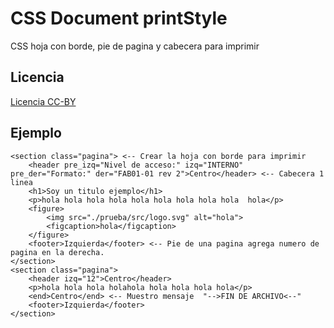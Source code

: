 # CSS Document printStyle
 CSS hoja con borde, pie de pagina y cabecera para imprimir

## Licencia
[Licencia CC-BY](https://creativecommons.org/licenses/by/4.0/deed.es)

## Ejemplo

```
<section class="pagina"> <-- Crear la hoja con borde para imprimir
    <header pre_izq="Nivel de acceso:" izq="INTERNO" pre_der="Formato:" der="FAB01-01 rev 2">Centro</header> <-- Cabecera 1 linea
    <h1>Soy un titulo ejemplo</h1>
    <p>hola hola hola hola hola hola hola hola hola  hola</p>
    <figure>
        <img src="./prueba/src/logo.svg" alt="hola">
        <figcaption>hola</figcaption>
    </figure>
    <footer>Izquierda</footer> <-- Pie de una pagina agrega numero de pagina en la derecha.
</section> 
<section class="pagina">
    <header izq="12">Centro</header>
    <p>hola hola hola holahola hola hola hola hola</p>
    <end>Centro</end> <-- Muestro mensaje  "-->FIN DE ARCHIVO<--"
    <footer>Izquierda</footer>
</section>
```